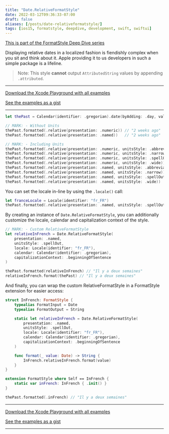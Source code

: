 ```yaml
---
title: "Date.RelativeFormatStyle"
date: 2022-03-12T09:36:33-07:00
draft: false
aliases: [/posts/date-relativeformatstyle/]
tags: [ios15, formatstyle, deepdive, development, swift, swiftui]
---
```


[This is part of the FormatStyle Deep Dive series](/posts/formatstyle-deep-dive)

Displaying relative dates in a localized fashion is fiendishly complex when you sit and think about it. Apple providing it to us developers in such a simple package is a lifeline.

> Note: This style **cannot** output `AttributedString` values by appending `.attributed`.

<hr>

[Download the Xcode Playground with all examples](https://github.com/brettohland/FormatStylesDeepDive/)

[See the examples as a gist](https://gist.github.com/brettohland/ac2fbd1446bc7bb64da491587b010e3c)

<hr>

```Swift
let thePast = Calendar(identifier: .gregorian).date(byAdding: .day, value: -14, to: Date())!

// MARK: - Without Units
thePast.formatted(.relative(presentation: .numeric)) // "2 weeks ago"
thePast.formatted(.relative(presentation: .named))   // "2 weeks ago"

// MARK: - Including Units
thePast.formatted(.relative(presentation: .numeric, unitsStyle: .abbreviated)) // "2 wk. ago"
thePast.formatted(.relative(presentation: .numeric, unitsStyle: .narrow))      // "2 wk. ago"
thePast.formatted(.relative(presentation: .numeric, unitsStyle: .spellOut))    // "two weeks ago"
thePast.formatted(.relative(presentation: .numeric, unitsStyle: .wide))        // "2 weeks ago"
thePast.formatted(.relative(presentation: .named, unitsStyle: .abbreviated))   // "2 wk. ago"
thePast.formatted(.relative(presentation: .named, unitsStyle: .narrow))        // "2 wk. ago"
thePast.formatted(.relative(presentation: .named, unitsStyle: .spellOut))      // "two weeks ago"
thePast.formatted(.relative(presentation: .named, unitsStyle: .wide))          // "2 weeks ago"
```

You can set the locale in-line by using the `.locale()` call:

```Swift
let franceLocale = Locale(identifier: "fr_FR")
thePast.formatted(.relative(presentation: .named, unitsStyle: .spellOut).locale(franceLocale)) // "il y a deux semaines"
```

By creating an instance of `Date.RelativeFormatStyle`, you can additionally customize the locale, calendar and capitalization context of the style.

```Swift
// MARK: - Custom RelativeFormatStyle
let relativeInFrench = Date.RelativeFormatStyle(
    presentation: .named,
    unitsStyle: .spellOut,
    locale: Locale(identifier: "fr_FR"),
    calendar: Calendar(identifier: .gregorian),
    capitalizationContext: .beginningOfSentence
)

thePast.formatted(relativeInFrench) // "Il y a deux semaines"
relativeInFrench.format(thePast) // "Il y a deux semaines"
```

And finally, you can wrap the custom RelativeFormatStyle in a FormatStyle extension for easier access:

```Swift
struct InFrench: FormatStyle {
    typealias FormatInput = Date
    typealias FormatOutput = String

    static let relativeInFrench = Date.RelativeFormatStyle(
        presentation: .named,
        unitsStyle: .spellOut,
        locale: Locale(identifier: "fr_FR"),
        calendar: Calendar(identifier: .gregorian),
        capitalizationContext: .beginningOfSentence
    )

    func format(_ value: Date) -> String {
        InFrench.relativeInFrench.format(value)
    }
}

extension FormatStyle where Self == InFrench {
    static var inFrench: InFrench { .init() }
}

thePast.formatted(.inFrench) // "Il y a deux semaines"
```

<hr>

[Download the Xcode Playground with all examples](https://github.com/brettohland/FormatStylesDeepDive/)

[See the examples as a gist](https://gist.github.com/brettohland/ac2fbd1446bc7bb64da491587b010e3c)

<hr>